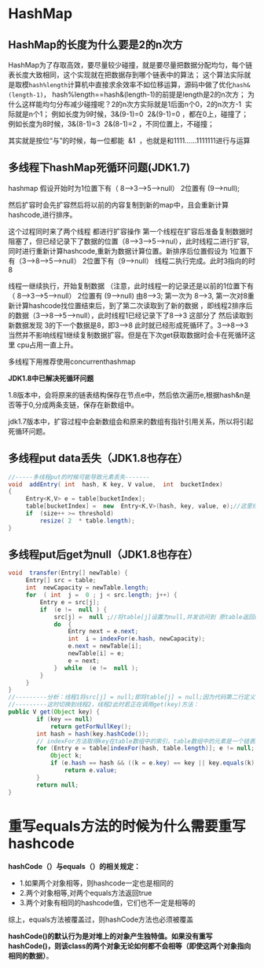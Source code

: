 # HashMap

##  HashMap的长度为什么要是2的n次方

HashMap为了存取高效，要尽量较少碰撞，就是要尽量把数据分配均匀，每个链表长度大致相同，这个实现就在把数据存到哪个链表中的算法；
这个算法实际就是取模`hash%length`计算机中直接求余效率不如位移运算，源码中做了优化`hash&(length-1)`，
hash%length==hash&(length-1)的前提是length是2的n次方；
为什么这样能均匀分布减少碰撞呢？2的n次方实际就是1后面n个0，2的n次方-1  实际就是n个1；
例如长度为9时候，3&(9-1)=0  2&(9-1)=0 ，都在0上，碰撞了；
例如长度为8时候，3&(8-1)=3  2&(8-1)=2 ，不同位置上，不碰撞；

其实就是按位“与”的时候，每一位都能  &1  ，也就是和1111……1111111进行与运算



## 多线程下hashMap死循环问题(JDK1.7)

hashmap 假设开始时为1位置下有（ 8-->3-->5-->null） 2位置有 (9-->null);

然后扩容时会先扩容然后将以前的内容复制到新的map中，且会重新计算hashcode,进行排序。

这个过程同时来了两个线程 都进行扩容操作 第一个线程在扩容后准备复制数据时阻塞了，但已经记录下了数据的位置（8-->3-->5-->nul），此时线程二进行扩容,同时进行重新计算hashcode,重新为数据计算位置。新排序后位置假设为 1位置下有（3-->8-->5-->null） 2位置下有（9-->null） 线程二执行完成。此时3指向的时8

线程一继续执行，开始复制数据 （注意，此时线程一的记录还是以前的1位置下有（ 8-->3-->5-->null） 2位置有 (9-->null) 由8-->3;  第一次为 8-->3, 第一次对8重新计算hashcode找位置结束后，到了第二次读取到了新的数据 ，即线程2排序后的数据（3-->8-->5-->null），此时线程1已经记录下了8-->3 这部分了 然后读取到新数据发现 3的下一个数据是8，即3-->8 此时就已经形成死循环了。3-->8-->3  当然并不影响线程1继续复制数据扩容。但是在下次get获取数据时会卡在死循环这里 cpu占用一直上升。

多线程下用推荐使用concurrenthashmap

**JDK1.8中已解决死循环问题**

1.8版本中，会将原来的链表结构保存在节点e中，然后依次遍历e,根据hash&n是否等于0,分成两条支链，保存在新数组中。

jdk1.7版本中，扩容过程中会新数组会和原来的数组有指针引用关系，所以将引起死循环问题。 

## 多线程put data丢失（JDK1.8也存在）

```java
//-----多线程put的时候可能导致元素丢失-------
void  addEntry( int  hash, K key, V value,  int  bucketIndex)
{
     Entry<K,V> e = table[bucketIndex];
     table[bucketIndex] =  new  Entry<K,V>(hash, key, value, e);//这里线程1和线程2同时获取e，执行后必然有一个丢失
     if  (size++ >= threshold)
         resize( 2  * table.length);
}
```

## 多线程put后get为null（JDK1.8也存在）

```java
void  transfer(Entry[] newTable) {
     Entry[] src = table;
     int  newCapacity = newTable.length;
     for  ( int  j =  0 ; j < src.length; j++) {
         Entry e = src[j];
         if  (e !=  null ) {
             src[j] =  null ;//将table[j]设置为null,并发访问到 原table返回的就是null
             do  {
                 Entry next = e.next;
                 int  i = indexFor(e.hash, newCapacity);
                 e.next = newTable[i];
                 newTable[i] = e;
                 e = next;
             }  while  (e !=  null );
         }
     }
}
//---------分析：线程1将src[j] = null;即将table[j] = null;因为代码第二行定义了Entry[] src = table;即src和table是对同一对象的引用。
//---------这时切换到线程2，线程2此时若正在调用get(key)方法：
public V get(Object key) {  
        if (key == null)  
            return getForNullKey();  
        int hash = hash(key.hashCode());  
        // indexFor方法取得key在table数组中的索引，table数组中的元素是一个链表结构，遍历链表，取得对应key的value  
        for (Entry e = table[indexFor(hash, table.length)]; e != null; e = e.next) {  
            Object k;  
            if (e.hash == hash && ((k = e.key) == key || key.equals(k)))  
                return e.value;  
        }  
        return null; 
}
```

# 重写equals方法的时候为什么需要重写hashcode

**hashCode（）与equals（）的相关规定：**

* 1.如果两个对象相等，则hashcode一定也是相同的
* 2.两个对象相等,对两个equals方法返回true
* 3.两个对象有相同的hashcode值，它们也不一定是相等的

综上，equals方法被覆盖过，则hashCode方法也必须被覆盖

**hashCode()的默认行为是对堆上的对象产生独特值。如果没有重写hashCode()，则该class的两个对象无论如何都不会相等（即使这两个对象指向相同的数据）**。